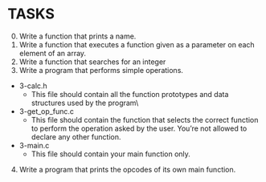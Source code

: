 # TASKS

0. Write a function that prints a name.
1. Write a function that executes a function given as a parameter on each element of an array.
2. Write a function that searches for an integer
3. Write a program that performs simple operations.
  - 3-calc.h
      - This file should contain all the function prototypes and data structures used by the program\
  - 3-get_op_func.c
      - This file should contain the function that selects the correct function to perform the operation asked by the user. You’re not allowed to declare any other
      function. 
  - 3-main.c
    - This file should contain your main function only.   
4. Write a program that prints the opcodes of its own main function.

